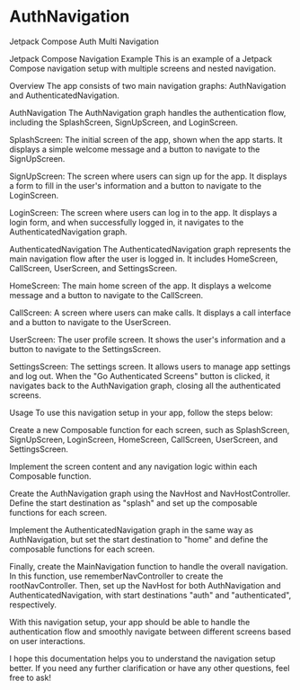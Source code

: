 # AuthNavigation
Jetpack Compose Auth Multi Navigation

Jetpack Compose Navigation Example
This is an example of a Jetpack Compose navigation setup with multiple screens and nested navigation.

Overview
The app consists of two main navigation graphs: AuthNavigation and AuthenticatedNavigation.

AuthNavigation
The AuthNavigation graph handles the authentication flow, including the SplashScreen, SignUpScreen, and LoginScreen.

SplashScreen: The initial screen of the app, shown when the app starts. It displays a simple welcome message and a button to navigate to the SignUpScreen.

SignUpScreen: The screen where users can sign up for the app. It displays a form to fill in the user's information and a button to navigate to the LoginScreen.

LoginScreen: The screen where users can log in to the app. It displays a login form, and when successfully logged in, it navigates to the AuthenticatedNavigation graph.

AuthenticatedNavigation
The AuthenticatedNavigation graph represents the main navigation flow after the user is logged in. It includes HomeScreen, CallScreen, UserScreen, and SettingsScreen.

HomeScreen: The main home screen of the app. It displays a welcome message and a button to navigate to the CallScreen.

CallScreen: A screen where users can make calls. It displays a call interface and a button to navigate to the UserScreen.

UserScreen: The user profile screen. It shows the user's information and a button to navigate to the SettingsScreen.

SettingsScreen: The settings screen. It allows users to manage app settings and log out. When the "Go Authenticated Screens" button is clicked, it navigates back to the AuthNavigation graph, closing all the authenticated screens.

Usage
To use this navigation setup in your app, follow the steps below:

Create a new Composable function for each screen, such as SplashScreen, SignUpScreen, LoginScreen, HomeScreen, CallScreen, UserScreen, and SettingsScreen.

Implement the screen content and any navigation logic within each Composable function.

Create the AuthNavigation graph using the NavHost and NavHostController. Define the start destination as "splash" and set up the composable functions for each screen.

Implement the AuthenticatedNavigation graph in the same way as AuthNavigation, but set the start destination to "home" and define the composable functions for each screen.

Finally, create the MainNavigation function to handle the overall navigation. In this function, use rememberNavController to create the rootNavController. Then, set up the NavHost for both AuthNavigation and AuthenticatedNavigation, with start destinations "auth" and "authenticated", respectively.

With this navigation setup, your app should be able to handle the authentication flow and smoothly navigate between different screens based on user interactions.

I hope this documentation helps you to understand the navigation setup better. If you need any further clarification or have any other questions, feel free to ask!
